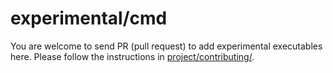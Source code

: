 # experimental/cmd

You are welcome to send PR (pull request) to add experimental executables here.
Please follow the instructions in
[project/contributing/](https://periph.io/project/contributing/).
